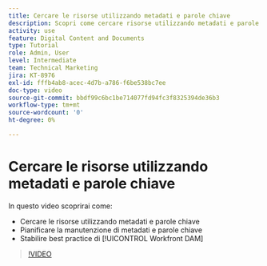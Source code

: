```yaml
---
title: Cercare le risorse utilizzando metadati e parole chiave
description: Scopri come cercare risorse utilizzando metadati e parole chiave, pianificarne la gestione e stabilire le best practice di [!UICONTROL Workfront DAM].
activity: use
feature: Digital Content and Documents
type: Tutorial
role: Admin, User
level: Intermediate
team: Technical Marketing
jira: KT-8976
exl-id: fffb4ab8-acec-4d7b-a786-f6be538bc7ee
doc-type: video
source-git-commit: bbdf99c6bc1be714077fd94fc3f8325394de36b3
workflow-type: tm+mt
source-wordcount: '0'
ht-degree: 0%

---
```


# Cercare le risorse utilizzando metadati e parole chiave

In questo video scoprirai come:

* Cercare le risorse utilizzando metadati e parole chiave
* Pianificare la manutenzione di metadati e parole chiave
* Stabilire best practice di [!UICONTROL Workfront DAM]

>[!VIDEO](https://video.tv.adobe.com/v/335239/?quality=12&learn=on&enablevpops=1)
